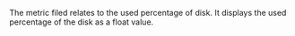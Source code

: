 The metric filed relates to the used percentage of disk. 
It displays the used percentage of the disk as a float value.
